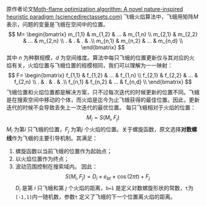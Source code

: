 原作者论文[Moth-flame optimization algorithm: A novel nature-inspired heuristic paradigm (sciencedirectassets.com)](https://pdf.sciencedirectassets.com/271505/1-s2.0-S0950705115X00153/1-s2.0-S0950705115002580/main.pdf?X-Amz-Security-Token=IQoJb3JpZ2luX2VjEDgaCXVzLWVhc3QtMSJHMEUCIQDC5xMjq7GPIr4JM8ls1LAz7DUoieYULMNl2QynwdqrlQIgKZChGEM2KZvDuXwd4H3MPbFSZYMs5885HZUto1sD6bAqswUIcBAFGgwwNTkwMDM1NDY4NjUiDPet0LnizD90uvJIvyqQBXBhnGlPI1w%2BGeoe45PQljs52H7t8wkC4PePtZRNkQvsMgGzNlxhnSacU16pOrN2bwZjxQg6okKzYsB3nh7sLCophU1tC%2Fhu4ZuyNXziSGE1O0FqPjgLTfl8YLF%2Fe2zumP5Ky%2BxCaXpxcZ3mGe9m3ksjxglEZIPXThU396fIQ%2FzT%2FoOqZbY1s3CCGrIe5VJC3kwue5sicuXP9N8xSzjwwPfOTgXEBOWslvJ9JeQsoL040SD8yd%2FaBGEth8Z5ISrSXef7B0eSejOBYw420rLQnMFzBVj0u2Hy6Vn%2Bs0HmB2AFNiQyrnDbljZqTubnh%2BfSqQg5jC5s1ISTQJPewC%2FvRGV4l0yYckufgZ6qowslO8gDK%2Fjz86PQCKrGznuOk6DnEBiW5oragj8TL%2FPGHm%2FboZRbJ%2FIIDig3Ndt%2FAakwGZl5PaRb7GhCKKlxXYkfFIhi8zraG%2FWcZo%2FyvT7YUoOOu%2FnlWwaQ138shEhomDVWA4XrHgd%2FzYnBiR4ibqDKLhD%2FxourxtyMibg%2BYAaaiHVo4dIlIjMkwjBUy5jzw4tH5a5olwxuSsGanQRXQz5yCWm9mTKKd%2BrLydcAZcSsUJBRoxnW7GcNlBncg1oOV1omklXX3vOeiFr%2B2ytye6fPM2MIKDjjwKCY5v9c%2F0pyNM7SHFq%2BvNKZq8W0zbflu0wRE9OooqUVKwKry3XRClexU1Xf8Ko6rXqIV%2F05J%2By8KnxO%2B5Uc9AGWTm2wEsujFwqejaQ2%2FNn796r483qO4pDZSCtCDfw%2FOJSgIqFkGtZMf3nAEcj9xtzo19YBTv0tKJpgmdOFs6JpikrmMPtE1pCeApzcVqmauUhaG33DooUtmuBL1ffCt4mk%2FoF0qjvsVjApMGQiMO6AnaoGOrEBlD%2Bg9InMnT87jSFWWkxcby73YTpK1StiuuyaZeb6up2R0wkld3wu2QPabgUTbjPFUtjV5teYEJpO8bDhVB96odtSuPcXF%2BHcCKAVerKJTJjoDzoZVr57tPFQCEZDfhROoyRE2%2FH5P5yM72VbmGATX68ZgnLQzolOY1OM8JoV6iAhJp3qFubkXTYQmbZdKmORxZKLG8VY2ElajI%2FwGPNAdk3ouz%2BX8iUZIpqcH9frgNuX&X-Amz-Algorithm=AWS4-HMAC-SHA256&X-Amz-Date=20231105T080443Z&X-Amz-SignedHeaders=host&X-Amz-Expires=300&X-Amz-Credential=ASIAQ3PHCVTYRNGF34N4%2F20231105%2Fus-east-1%2Fs3%2Faws4_request&X-Amz-Signature=c578aa06cd127d51c1fe29f0a66c407ac0bfbb5cfefbf07dff07a3ca3d41b05a&hash=c1296ec15e08f0e8f8092a0b9927d3671ba520f27987e96267b5a2fc205f4f46&host=68042c943591013ac2b2430a89b270f6af2c76d8dfd086a07176afe7c76c2c61&pii=S0950705115002580&tid=spdf-09780a07-7eca-4618-90c6-034ca96e7049&sid=442f5a5511137947730905f5fcdbb21d4151gxrqa&type=client&tsoh=d3d3LnNjaWVuY2VkaXJlY3QuY29t&ua=05085a5c56545b50540d&rr=8213966be9f22756&cc=cn)
飞蛾火焰算法中，飞蛾用矩阵$M$ 表示，问题的变量是飞蛾在空间中的位置。
$$
M=
\begin{bmatrix}  
m_{1,1} & m_{1,2} & ... & m_{1,n} \\  
m_{2,1} & m_{2,2} & ... & m_{2,n} \\
. & . & . & .\\
m_{n,1} & m_{n,2} & ... & m_{n,d} \\
\end{bmatrix}
$$
其中 $n$ 为种群规模，$d$ 为空间维度。算法中每只飞蛾的位置更新仅与其对应的火焰有关，火焰位置与飞蛾位置的规模相同，我们可以理解为一一映射：
$$
F=
\begin{bmatrix}
f_{1,1} & f_{1,2} & ... & f_{1,n} \\  
f_{2,1} & f_{2,2} & ... & f_{2,n} \\
. & . & . & .\\
f_{n,1} & f_{n,2} & ... & f_{n,d} \\
\end{bmatrix}
$$
飞蛾位置和火焰位置都是解决方案，只不过每次迭代的时候更新的位置不同。飞蛾是在搜索空间中移动的个体，而火焰是迄今为止飞蛾获得的最佳位置。因此，更新迭代的时候不会导致丢失上一次迭代的最优位置。
每只飞蛾相对于火焰的位置：
$$
M_i=S(M_i,F_j)
$$
$M_i$ 为第$i$ 只飞蛾的位置，$F_j$ 为第$j$ 个火焰的位置。关于螺旋函数，原文选择**对数螺线**作为飞蛾的主要引导机制。其满足：
1. 螺旋函数以当前飞蛾的位置作为起始点；
2. 以火焰位置作为终点；
3. 波动范围控制在搜索域内。
因此：
$$
S(M_i,F_j)=D_i\times e_{bt}\times \cos(2\pi t)+F_j
$$
$D_i$ 是第 $i$ 只飞蛾和第 $j$ 个火焰的距离，`b=1` 是定义对数螺旋形状的常数，`t`为`[-1,1]`内一随机数，参数`t` 定义了飞蛾的下一个位置离火焰的距离。
